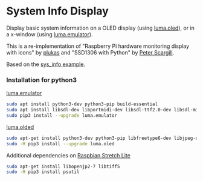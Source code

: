 # System Info Display
Display basic system information on a OLED display (using [luma.oled][]),
or in a x-window (using [luma.emulator][]).

This is a re-implementation of "Raspberry Pi hardware monitoring display with icons"
by [plukas][] and "SSD1306 with Python" by [Peter Scargill][scargill].

Based on the [sys_info example][luma.examples].

[plukas]:  https://www.youtube.com/watch?v=s1hvZ9zpC2o
[SSD1306]: https://github.com/xxlukas42/RPI_SSD1306
[scargill]: https://tech.scargill.net/ssd1306-with-python/
[sys_info]:  https://github.com/rm-hull/luma.examples/blob/master/examples/sys_info.py
[luma.examples]: https://github.com/rm-hull/luma.examples
[sys_info]:  https://github.com/rm-hull/luma.examples/blob/master/examples/sys_info.py
[luma.oled]: https://github.com/rm-hull/luma.oled
[luma.emulator]: https://github.com/rm-hull/luma.emulator


### Installation for python3
[luma.emulator][install.emulator]
```bash
sudo apt install python3-dev python3-pip build-essential
sudo apt install libsdl-dev libportmidi-dev libsdl-ttf2.0-dev libsdl-mixer1.2-dev libsdl-image1.2-dev
sudo pip3 install --upgrade luma.emulator
```

[luma.olded][install.oled]
```bash
sudo apt-get install python3-dev python3-pip libfreetype6-dev libjpeg-dev build-essential
sudo -H pip3 install --upgrade luma.oled
```

Additional dependencies on [Raspbian Stretch Lite][raspbian]
```bash
sudo apt-get install libopenjp2-7 libtiff5
sudo -H pip3 install psutil
```

[install.emulator]: https://luma-oled.readthedocs.io/en/latest/install.html
[install.oled]: https://luma-oled.readthedocs.io/en/latest/install.html
[raspbian]: https://www.raspberrypi.org/downloads/raspbian/
